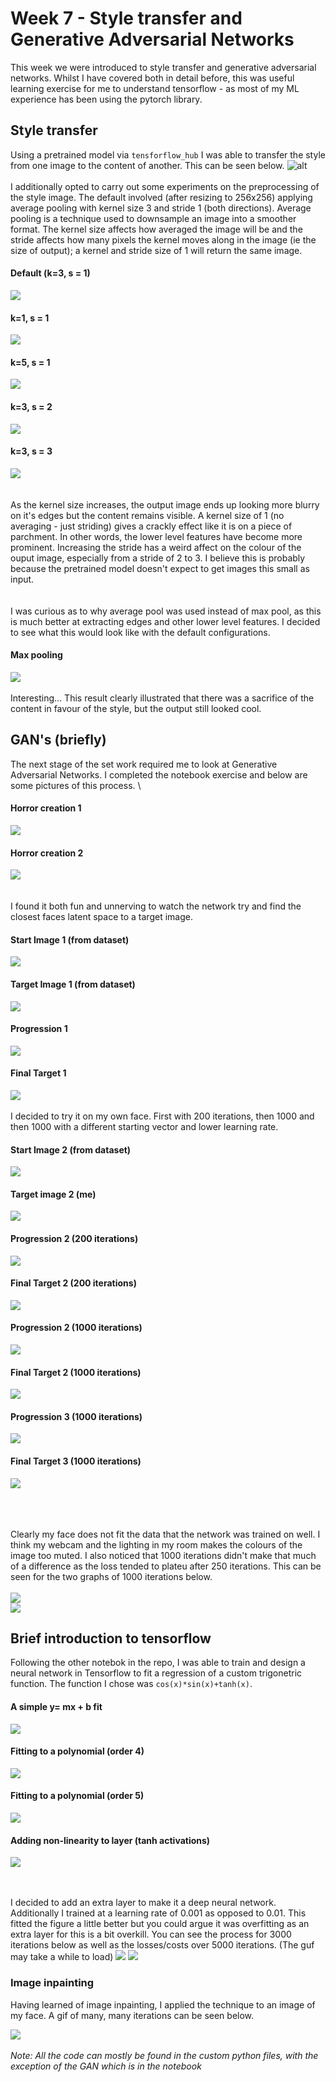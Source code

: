 # Week 7 - Style transfer and Generative Adversarial Networks
This week we were introduced to style transfer and generative adversarial networks. Whilst I have covered both in detail before, this was useful learning exercise for me to understand tensorflow - as most of my ML experience has been using the pytorch library.

## Style transfer
Using a pretrained model via `tensforflow_hub` I was able to transfer the style from one image to the content of another. This can be seen below.
![alt](img/style2.png)
\
\
I additionally opted to carry out some experiments on the preprocessing of the style image. The default involved (after resizing to 256x256) applying average pooling with kernel size 3 and stride 1 (both directions). Average pooling is a technique used to downsample an image into a smoother format. The kernel size affects how averaged the image will be and the stride affects how many pixels the kernel moves along in the image (ie the size of output); a kernel and stride size of 1 will return the same image.
#### Default (k=3, s = 1)
![](img/style1.png)
#### k=1, s = 1
![](img/style1_k1.png)
#### k=5, s = 1
![](img/style1_k5.png)
#### k=3, s = 2
![](img/style1_s2.png)
#### k=3, s = 3
![](img/style1_s3.png)
\
\
\
As the kernel size increases, the output image ends up looking more blurry on it's edges but the content remains visible. A kernel size of 1 (no averaging - just striding) gives a crackly effect like it is on a piece of parchment. In other words, the lower level features have become more prominent. Increasing the stride has a weird affect on the colour of the ouput image, especially from a stride of 2 to 3. I believe this is probably because the pretrained model doesn't expect to get images this small as input.
\
\
\
I was curious as to why average pool was used instead of max pool, as this is much better at extracting edges and other lower level features. I decided to see what this would look like with the default configurations.
#### Max pooling
![](img/style_max.png)
\
\
Interesting... This result clearly illustrated that there was a sacrifice of the content in favour of the style, but the output still looked cool.

## GAN's (briefly)
The next stage of the set work required me to look at Generative Adversarial Networks. I completed the notebook exercise and below are some pictures of this process.
\

#### Horror creation 1
![](img/gan_horror.png)

#### Horror creation 2
![](img/gan1.gif)
\
\
\
I found it both fun and unnerving to watch the network try and find the closest faces latent space to a target image.

#### Start Image 1 (from dataset)
![](img/gan_start.png)

#### Target Image 1 (from dataset)
![](img/gan_target.png)

#### Progression 1
![](img/gan_s.gif)

#### Final Target 1
![](img/gan_t.png)
\
\
I decided to try it on my own face. First with 200 iterations, then 1000 and then 1000 with a different starting vector and lower learning rate.

#### Start Image 2 (from dataset)
![](img/m11.png)

#### Target image 2 (me)
![](img/moi.png)

#### Progression 2 (200 iterations)
![](img/me2.gif)

#### Final Target 2 (200 iterations)
![](img/meee.png)

#### Progression 2 (1000 iterations)
![](img/1000anim.gif)

#### Final Target 2 (1000 iterations)
![](img/1000image.png)

#### Progression 3 (1000 iterations)
![](img/xx.gif)

#### Final Target 3 (1000 iterations)
![](img/xxx.png)

\
\
\
Clearly my face does not fit the data that the network was trained on well. I think my webcam and the lighting in my room makes the colours of the image too muted. I also noticed that 1000 iterations didn't make that much of a difference as the loss tended to plateu after 250 iterations. This can be seen for the two graphs of 1000 iterations below.
\
\
![](img/1000_iter.png)
\
![](img/x.png)

## Brief introduction to tensorflow
Following the other notebok in the repo, I was able to train and design a neural network in Tensorflow to fit a regression of a custom trigonetric function. The function I chose was `cos(x)*sin(x)+tanh(x)`.

#### A simple y= mx + b fit
![](img/hw/quad.png)
#### Fitting to a polynomial (order 4)
![](img/hw/quad4.png)
#### Fitting to a polynomial (order 5)
![](img/hw/quad5.png)

#### Adding non-linearity to layer (tanh activations)
![](img/hw/tanh.png)

\
\
I decided to add an extra layer to make it a deep neural network. Additionally I trained at a learning rate of 0.001 as opposed to 0.01. This fitted the figure a little better but you could argue it was overfitting as an extra layer for this is a bit overkill. You can see the process for 3000 iterations below as well as the losses/costs over 5000 iterations. (The guf may take a while to load)
![](img/losses.gif)
![](img/losses.png)
### Image inpainting
Having learned of image inpainting, I applied the technique to an image of my face. A gif of many, many iterations can be seen below.

![](img/hw/me.gif)
\
\
*Note: All the code can mostly be found in the custom python files, with the exception of the GAN which is in the notebook*
